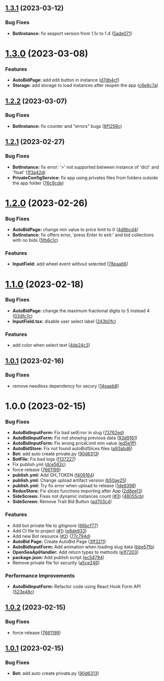 ## [1.3.1](https://github.com/albertalef/alphatools/compare/v1.3.0...v1.3.1) (2023-03-12)


### Bug Fixes

* **BotInstance:** fix seaport version from 1.1v to 1.4 ([5ade071](https://github.com/albertalef/alphatools/commit/5ade071de989b261bbe77dea32fa2f7387e1e861))

# [1.3.0](https://github.com/albertalef/alphatools/compare/v1.2.2...v1.3.0) (2023-03-08)


### Features

* **AutoBidPage:** add edit button in instance ([d7db4cf](https://github.com/albertalef/alphatools/commit/d7db4cfa04dee70327903eb11aefee2318103bb3))
* **Storage:** add storage to load instances after reopen the app ([c6e6c7a](https://github.com/albertalef/alphatools/commit/c6e6c7a09be4b791f95009023ed5bc71b178c3bf))

## [1.2.2](https://github.com/albertalef/alphatools/compare/v1.2.1...v1.2.2) (2023-03-07)


### Bug Fixes

* **BotInstance:** fix counter and "errors" bugs ([8f1259c](https://github.com/albertalef/alphatools/commit/8f1259c5dca890674d8682bd09f98d6f2371a15a))

## [1.2.1](https://github.com/albertalef/alphatools/compare/v1.2.0...v1.2.1) (2023-02-27)


### Bug Fixes

* **BotInstance:** fix error: '>' not supported between instance of 'dict' and 'float' ([1f3a42d](https://github.com/albertalef/alphatools/commit/1f3a42d10ec3f74bd59ae58655118e533ca0ce0e))
* **PrivateConfigService:** fix app using privates files from folders outside the app folder ([76c9cde](https://github.com/albertalef/alphatools/commit/76c9cdea1ff1a294196b8ecc737fcde19e9ef3a9))

# [1.2.0](https://github.com/albertalef/alphatools/compare/v1.1.0...v1.2.0) (2023-02-26)


### Bug Fixes

* **AutoBidPage:** change min value to price limit to 0 ([4d8bcd4](https://github.com/albertalef/alphatools/commit/4d8bcd407ed8ed452ed2afa47e8ab60160bbb7a3))
* **BotInstance:** fix offers error, 'press Enter to exit:' and bid collections with no bids ([5fb6c1c](https://github.com/albertalef/alphatools/commit/5fb6c1c426b586feb151227f4cbadc9d58b335cb))


### Features

* **InputField:** add wheel event without selected ([78eaa66](https://github.com/albertalef/alphatools/commit/78eaa66d59cb552c480bd5bd03fe86f78ecdda28))

# [1.1.0](https://github.com/albertalef/alphatools/compare/v1.0.1...v1.1.0) (2023-02-18)


### Bug Fixes

* **AutoBidPage:** change the maximum fractional digits to 5 instead 4 ([03dfc7c](https://github.com/albertalef/alphatools/commit/03dfc7c2899161d02b7c888d32b88a6195fe3416))
* **InputField.tsx:** disable user select label ([243b0fc](https://github.com/albertalef/alphatools/commit/243b0fc514ca79098842379ca057f1dfb4553687))


### Features

* add color when select text ([4de24c3](https://github.com/albertalef/alphatools/commit/4de24c37f406f3a1aa529b4cf11195f79814fef8))

## [1.0.1](https://github.com/albertalef/alphatools/compare/v1.0.0...v1.0.1) (2023-02-16)


### Bug Fixes

* remove needless dependency for secury ([14eaeb8](https://github.com/albertalef/alphatools/commit/14eaeb8f4aceb76b124b247841a761bfa0160918))

# 1.0.0 (2023-02-15)


### Bug Fixes

* **AutoBidInputForm:** Fix bad setError in slug ([73762ed](https://github.com/albertalef/alphatools/commit/73762ed1ef10ab77a4ae36c8eee3871a130b2f30))
* **AutoBidInputForm:** Fix not showing previous data ([93d9161](https://github.com/albertalef/alphatools/commit/93d9161d22c057a75320b9ee8fae9765e8f3a094))
* **AutoBidInputForm:** Fix wrong priceLimit min value ([ed5e1ff](https://github.com/albertalef/alphatools/commit/ed5e1ff1e17a1b2bf6eed134211b0990c5d65aa7))
* **AutoBidStore:** Fix not found autoBidSlices files ([a93abd6](https://github.com/albertalef/alphatools/commit/a93abd659f522aa5145db49f57d6152d46945694))
* **Bot:** add auto create private.py ([90d6313](https://github.com/albertalef/alphatools/commit/90d6313f60bd9b211d551bc1627c66d744851573))
* **BotFile:** Fix bad logs ([f137227](https://github.com/albertalef/alphatools/commit/f13722717a956664ed7c701256dd2abb063fc523))
* Fix publish.yml ([dce562c](https://github.com/albertalef/alphatools/commit/dce562c82768a9d7421dfdcfcbee65442d2bced4))
* force release ([7661199](https://github.com/albertalef/alphatools/commit/7661199308b47442cd461d75f20ccda5f97359a7))
* **publish.yml:** Add GH_TOKEN ([f409164](https://github.com/albertalef/alphatools/commit/f409164cb27bd996c650e584c0b2a39b6fe9d1a2))
* **publish.yml:** Change upload artifact version ([b50ae25](https://github.com/albertalef/alphatools/commit/b50ae2565662323163eb7929b41c387d85ed053d))
* **publish.yml:** Try fix error when upload to release ([1de8398](https://github.com/albertalef/alphatools/commit/1de8398bff403bb08f1bcbc186ece742b332fa75))
* **ReduxStore:** Fix slices functions importing after App ([2d8eef3](https://github.com/albertalef/alphatools/commit/2d8eef32ca29e79e427e786e8fa4a5e1e92a011a))
* **SideScreen:** Fixes not dynamic instances count ([#3](https://github.com/albertalef/alphatools/issues/3)) ([48055cb](https://github.com/albertalef/alphatools/commit/48055cba1ff5a4e3f019ce4c064b8eb49c5d6e39))
* **SideScreen:** Remove Trait Bid Button ([ad703c4](https://github.com/albertalef/alphatools/commit/ad703c48099cc75a3f850904965fe0974b586024))


### Features

* Add bot private file to gitignore ([66bcf77](https://github.com/albertalef/alphatools/commit/66bcf77aef2832cb912160ce0649d03f79df0f20))
* Add CI file to project ([#1](https://github.com/albertalef/alphatools/issues/1)) ([e8de933](https://github.com/albertalef/alphatools/commit/e8de933e6ded3e27f2e99fb6f4798987a4cbb5cb))
* Add new Bot resource ([#2](https://github.com/albertalef/alphatools/issues/2)) ([77c794d](https://github.com/albertalef/alphatools/commit/77c794d856af5c61a4ef2732716693349e5e2520))
* **AutoBid Page:** Create AutoBid Page ([3ff3211](https://github.com/albertalef/alphatools/commit/3ff3211b9005f5742fd54102c970e08574d6d610))
* **AutoBidInputForm:** Add animation when loading slug data ([bbe57fb](https://github.com/albertalef/alphatools/commit/bbe57fb06d167c9993992a0a13ce73008b9123a6))
* **OpenSeaApiHandler:** Add return types to methods ([e1f7203](https://github.com/albertalef/alphatools/commit/e1f72034eec6a75bde5f5e1aab1c99f87dbf0acc))
* **package.json:** Add publish script ([ec54794](https://github.com/albertalef/alphatools/commit/ec547942e6e475028b6c1732b71783e844b8dd8b))
* Remove private file for security ([a5ce246](https://github.com/albertalef/alphatools/commit/a5ce246aa7ede1aff7e49e2557ee92d131365a65))


### Performance Improvements

* **AutoBidInputForm:** Refactor code using React Hook Form API ([523e48c](https://github.com/albertalef/alphatools/commit/523e48c610da39e8b07f04b61f863d5a49438a84))

## [1.0.2](https://github.com/albertalef/alphatools/compare/v1.0.1...v1.0.2) (2023-02-15)


### Bug Fixes

* force release ([7661199](https://github.com/albertalef/alphatools/commit/7661199308b47442cd461d75f20ccda5f97359a7))

## [1.0.1](https://github.com/albertalef/alphatools/compare/v1.0.0...v1.0.1) (2023-02-15)


### Bug Fixes

* **Bot:** add auto create private.py ([90d6313](https://github.com/albertalef/alphatools/commit/90d6313f60bd9b211d551bc1627c66d744851573))
